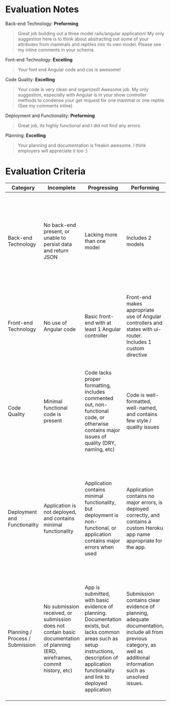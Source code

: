 # Evaluation Notes

Back-end Technology: **Preforming**

>Great job building out a three model rails/angular application! My only suggestion here is to think about abstracting out some of your attributes from mammals and reptiles into its own model.
Please see my inline comments in your schema.

Font-end Technology: **Excelling**

>Your font end Angular code and css is awesome!

Code Quality: **Excelling**

>Your code is very clean and organized! Awesome job. My only suggestion, especially with Angular is in your show controller methods to condense your get request for one mammal or one reptile (See my comments inline)

Deployment and Functionality: **Preforming**

>Great job, its highly functional and I did not find any errors.

Planning: **Excelling**

>Your planning and documentation is freakin awesome. I think employers will appreciate it too :)

# Evaluation Criteria

| Category                        | Incomplete                                                                                                                    | Progressing                                                                                                                                                                                           | Performing                                                                                                                                                             | Excelling                                                                                                                                                                                                          |
|---------------------------------|-------------------------------------------------------------------------------------------------------------------------------|-------------------------------------------------------------------------------------------------------------------------------------------------------------------------------------------------------|------------------------------------------------------------------------------------------------------------------------------------------------------------------------|--------------------------------------------------------------------------------------------------------------------------------------------------------------------------------------------------------------------|
| Back-end Technology             | No back-end present, or unable to persist data and return JSON                                                                | Lacking more than one model                                                                                                                                                                           | Includes 2 models                                                                                                                                                      | Includes many well-structured models, and advanced functionality such as authorization, 3rd-party API integration, or other technology not covered in class                                                        |
| Front-end Technology            | No use of Angular code                                                                                                        | Basic front-end with at least 1 Angular controller                                                                                                                                                    | Front-end makes appropriate use of Angular controllers and states with ui-router. Includes 1 custom directive                                                          | In addition to appropriate Angular use, includes 1 Angular topic not covered in class. Makes use of multiple custom directives                                                                                     |
| Code Quality                    | Minimal functional code is present                                                                                            | Code lacks proper formatting, includes commented out, non-functional code, or otherwise contains major issues of quality (DRY, naming, etc)                                                           | Code is well-formatted, well-named, and contains few style / quality issues                                                                                            | No major code quality issues, Angular code follows John Pappa style guide, and follows techniques such as separation of concerns, abstraction, and encapsulation                                                   |
| Deployment and Functionality    | Application is not deployed, and contains minimal functionality                                                               | Application contains minimal functionality, but deployment is non-functional, or application contains major errors when used                                                                          | Application contains no major errors, is deployed correctly, and contains a custom Heroku app name appropriate for the app.                                            | App has advanced functionality that works with minimal errors, and may make use of advanced tools such as APIs, plugins, etc. App may be deployed to a service other than Heroku (e.g. Digital Ocean).             |
| Planning / Process / Submission | No submission received, or submission does not contain basic documentation of planning (ERD, wireframes, commit history, etc) | App is submitted, with basic evidence of planning. Documentation exists, but lacks common areas such as setup instructions, description of application functionality and link to deployed application | Submission contains clear evidence of planning, adequate documentation, include all from previous category, as well as additional information such as unsolved issues. | Submission includes everything in previous category, as well as evidence of proper teamwork, such as feature branching, code review, github issue / user story tracking, and justification of technical decisions. |


<!-- Generated from http://www.tablesgenerator.com/markdown_tables -->
